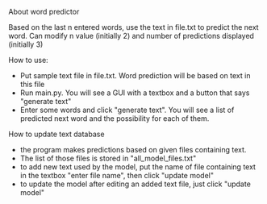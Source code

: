 About word predictor

Based on the last n entered words, use the text in file.txt to predict the next word. 
Can modify n value (initially 2) and number of predictions displayed (initially 3)

How to use:
  - Put sample text file in file.txt. Word prediction will be based on text in this file
  - Run main.py. You will see a GUI with a textbox and a button that says "generate text"
  - Enter some words and click "generate text". You will see a list of predicted next word and the possibility for each of them.

How to update text database
  - the program makes predictions based on given files containing text. 
  - The list of those files is stored in "all_model_files.txt"
  - to add new text used by the model, put the name of file containing text in the textbox "enter file name", then click "update model"
  - to update the model after editing an added text file, just click "update model"
